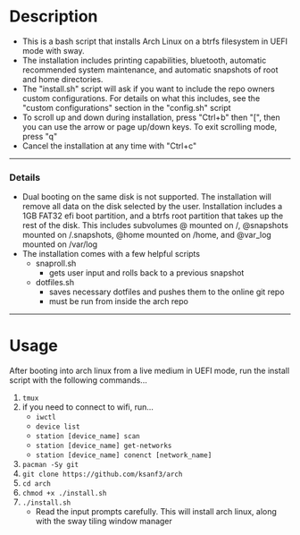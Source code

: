 # Description

- This is a bash script that installs Arch Linux on a btrfs filesystem in UEFI mode with sway.
- The installation includes printing capabilities, bluetooth, automatic recommended system maintenance, and automatic snapshots of root and home directories.
- The "install.sh" script will ask if you want to include the repo owners custom configurations. For details on what this includes, see the "custom configurations" section in the "config.sh" script
- To scroll up and down during installation, press "Ctrl+b" then "\[", then you can use the arrow or page up/down keys. To exit scrolling mode, press "q"
- Cancel the installation at any time with "Ctrl+c"
	
---

### Details

- Dual booting on the same disk is not supported. The installation will remove all data on the disk selected by the user. Installation includes a 1GB FAT32 efi boot partition, and a btrfs root partition that takes up the rest of the disk. This includes subvolumes @ mounted on /, @snapshots mounted on /.snapshots, @home mounted on /home, and @var_log mounted on /var/log
- The installation comes with a few helpful scripts
	- snaproll.sh
		- gets user input and rolls back to a previous snapshot
	- dotfiles.sh
		- saves necessary dotfiles and pushes them to the online git repo
		- must be run from inside the arch repo

---

# Usage

After booting into arch linux from a live medium in UEFI mode, run the install script with the following commands...
1. `tmux`
2. if you need to connect to wifi, run...
	- `iwctl`
	- `device list`
	- `station [device_name] scan`
	- `station [device_name] get-networks`
	- `station [device_name] conenct [network_name]`
3. `pacman -Sy git` 
4. `git clone https://github.com/ksanf3/arch`
5. `cd arch`
6. `chmod +x ./install.sh`
7. `./install.sh`
	- Read the input prompts carefully. This will install arch linux, along with the sway tiling window manager
